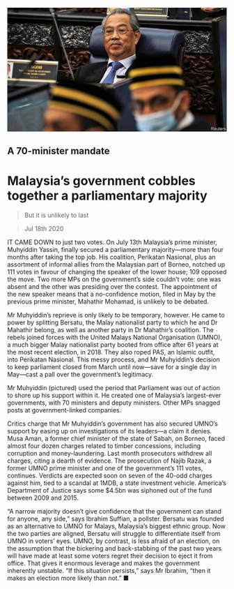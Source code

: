 ![](./images/20200718_ASP002_0.jpg)

## A 70-minister mandate

# Malaysia’s government cobbles together a parliamentary majority

> But it is unlikely to last

> Jul 18th 2020

IT CAME DOWN to just two votes. On July 13th Malaysia’s prime minister, Muhyiddin Yassin, finally secured a parliamentary majority—more than four months after taking the top job. His coalition, Perikatan Nasional, plus an assortment of informal allies from the Malaysian part of Borneo, notched up 111 votes in favour of changing the speaker of the lower house; 109 opposed the move. Two more MPs on the government’s side couldn’t vote: one was absent and the other was presiding over the contest. The appointment of the new speaker means that a no-confidence motion, filed in May by the previous prime minister, Mahathir Mohamad, is unlikely to be debated.

Mr Muhyiddin’s reprieve is only likely to be temporary, however. He came to power by splitting Bersatu, the Malay nationalist party to which he and Dr Mahathir belong, as well as another party in Dr Mahathir’s coalition. The rebels joined forces with the United Malays National Organisation (UMNO), a much bigger Malay nationalist party booted from office after 61 years at the most recent election, in 2018. They also roped PAS, an Islamic outfit, into Perikatan Nasional. This messy process, and Mr Muhyiddin’s decision to keep parliament closed from March until now—save for a single day in May—cast a pall over the government’s legitimacy.

Mr Muhyiddin (pictured) used the period that Parliament was out of action to shore up his support within it. He created one of Malaysia’s largest-ever governments, with 70 ministers and deputy ministers. Other MPs snagged posts at government-linked companies.

Critics charge that Mr Muhyiddin’s government has also secured UMNO’s support by easing up on investigations of its leaders—a claim it denies. Musa Aman, a former chief minister of the state of Sabah, on Borneo, faced almost four dozen charges related to timber concessions, including corruption and money-laundering. Last month prosecutors withdrew all charges, citing a dearth of evidence. The prosecution of Najib Razak, a former UMNO prime minister and one of the government’s 111 votes, continues. Verdicts are expected soon on seven of the 40-odd charges against him, tied to a scandal at 1MDB, a state investment vehicle. America’s Department of Justice says some $4.5bn was siphoned out of the fund between 2009 and 2015.

“A narrow majority doesn’t give confidence that the government can stand for anyone, any side,” says Ibrahim Suffian, a pollster. Bersatu was founded as an alternative to UMNO for Malays, Malaysia’s biggest ethnic group. Now the two parties are aligned, Bersatu will struggle to differentiate itself from UMNO in voters’ eyes. UMNO, by contrast, is less afraid of an election, on the assumption that the bickering and back-stabbing of the past two years will have made at least some voters regret their decision to eject it from office. That gives it enormous leverage and makes the government inherently unstable. “If this situation persists,” says Mr Ibrahim, “then it makes an election more likely than not.” ■